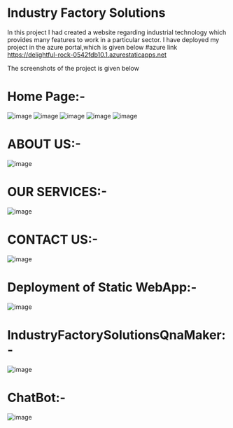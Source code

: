 # Industry Factory Solutions
In this project I had created a website regarding industrial technology which provides many features to work in a particular sector. 
I have deployed my project in the azure portal,which is given below
#azure link https://delightful-rock-0542fdb10.1.azurestaticapps.net

The screenshots of the project is given below

# Home Page:-
![image](https://user-images.githubusercontent.com/100057301/172566450-5a36690b-b60a-4e7d-aad5-49a1394aa65c.png)
![image](https://user-images.githubusercontent.com/100057301/172566474-bb4dcc06-8b34-4f56-9893-7f4ab792e2fa.png)
![image](https://user-images.githubusercontent.com/100057301/172566508-51a60a42-3c48-4efc-9163-63deedfb0b75.png)
![image](https://user-images.githubusercontent.com/100057301/172566529-0c364cbd-1527-476c-8a50-ed34b9880bae.png)
![image](https://user-images.githubusercontent.com/100057301/172566550-67148275-1e41-4a74-acf7-fb1cbd06986d.png)
# ABOUT US:-
![image](https://user-images.githubusercontent.com/100057301/172566645-a66b5121-047e-49b6-baa5-68623cee70c9.png)
# OUR SERVICES:-
![image](https://user-images.githubusercontent.com/100057301/172566740-fd6cfed6-0477-454d-a8b7-efb38008dc98.png)
# CONTACT US:-
![image](https://user-images.githubusercontent.com/100057301/172566832-894787bf-bbfd-4300-aee3-c1ac337231ea.png)
# Deployment of Static WebApp:-
![image](https://user-images.githubusercontent.com/100057301/172566915-178105ea-e440-4017-98e9-8d38b2fe3e51.png)
# IndustryFactorySolutionsQnaMaker:-
![image](https://user-images.githubusercontent.com/100057301/172566989-53bc239e-3de9-4c1a-9916-f5c9e4487f1d.png)
# ChatBot:-
![image](https://user-images.githubusercontent.com/100057301/172567071-e713c618-1756-4e99-8196-f914c5322a70.png)

